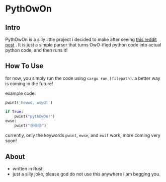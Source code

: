 # PythOwOn


## Intro
PythOwOn is a silly little project i decided to make after seeing [this reddit post](https://www.reddit.com/r/ProgrammerHumor/comments/vkkyyv/say_hello_to_pythowo_make_sure_to_treat_her_well/) . It is just a simple parser that turns OwO-ified python code into actual python code, and then runs it!

## How To Use 
for now, you simply run the code using `cargo run [filepath]`. a better way is coming in the future!

example code:
```python
pwint('hewwo, wowd!')
```

```python
if True:
    pwint("pythOwOn!")
ewse: 
    pwint("😢😢😢")

```

currently, only the keywords `pwint`, `ewse`, and `ewif` work, more coming very soon!
## About
- written in Rust
- just a silly joke, please god do not use this anywhere i am begging you. 